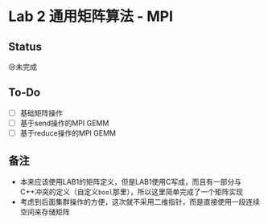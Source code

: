 # Lab 2 通用矩阵算法 - MPI

## Status

:cry:未完成

## To-Do

- [ ] 基础矩阵操作
- [ ] 基于send操作的MPI GEMM
- [ ] 基于reduce操作的MPI GEMM

## 备注

- 本来应该使用LAB1的矩阵定义，但是LAB1使用C写成，而且有一部分与C++冲突的定义（自定义` bool `那里），所以这里简单完成了一个矩阵实现
- 考虑到后面集群操作的方便，这次就不采用二维指针，而是直接使用一段连续空间来存储矩阵
